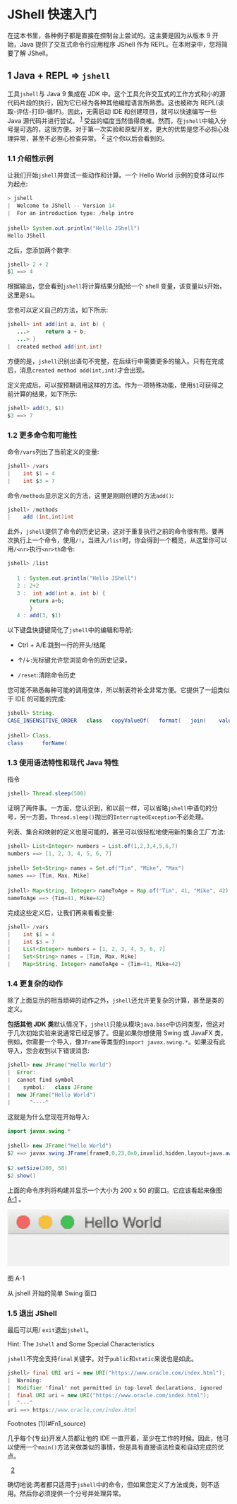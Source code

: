 # JShell 快速入门

在这本书里，各种例子都是直接在控制台上尝试的。这主要是因为从版本 9 开始，Java 提供了交互式命令行应用程序 JShell 作为 REPL。在本附录中，您将简要了解 JShell。

## 1 Java + REPL => `jshell`

工具`jshell`与 Java 9 集成在 JDK 中。这个工具允许交互式的工作方式和小的源代码片段的执行，因为它已经为各种其他编程语言所熟悉。这也被称为 REPL(读取-评估-打印-循环)。因此，无需启动 IDE 和创建项目，就可以快速编写一些 Java 源代码并进行尝试。 <sup>[1](#Fn1)</sup> 受益的幅度当然值得商榷。然而，在`jshell`中输入分号是可选的，这很方便。对于第一次实验和原型开发，更大的优势是您不必担心处理异常，甚至不必担心检查异常。 <sup>[2](#Fn2)</sup> 这个你以后会看到的。

### 1.1 介绍性示例

让我们开始`jshell`并尝试一些动作和计算。一个 Hello World 示例的变体可以作为起点:

```java
> jshell
|  Welcome to JShell -- Version 14
|  For an introduction type: /help intro

jshell> System.out.println("Hello JShell")
Hello JShell

```

之后，您添加两个数字:

```java
jshell> 2 + 2
$1 ==> 4

```

根据输出，您会看到`jshell`将计算结果分配给一个 shell 变量，该变量以`$`开始，这里是`$1`。

您也可以定义自己的方法，如下所示:

```java
jshell> int add(int a, int b) {
   ...>     return a + b;
   ...> }
|  created method add(int,int)

```

方便的是，`jshell`识别出语句不完整，在后续行中需要更多的输入。只有在完成后，消息`created method add(int,int)`才会出现。

定义完成后，可以按预期调用这样的方法。作为一项特殊功能，使用`$1`可获得之前计算的结果，如下所示:

```java
jshell> add(3, $1)
$3 ==> 7

```

### 1.2 更多命令和可能性

命令`/vars`列出了当前定义的变量:

```java
jshell> /vars
|    int $1 = 4
|    int $3 = 7

```

命令`/methods`显示定义的方法，这里是刚刚创建的方法`add()`:

```java
jshell> /methods
|    add (int,int)int

```

此外，`jshell`提供了命令的历史记录，这对于重复执行之前的命令很有用。要再次执行上一个命令，使用`/!`。当进入`/list`时，你会得到一个概览，从这里你可以用`/<nr>`执行`<nr>th`命令:

```java
jshell> /list

   1 : System.out.println("Hello JShell")
   2 : 2+2
   3 :  int add(int a, int b) {
       return a+b;
       }
   4 : add(3, $1)

```

以下键盘快捷键简化了`jshell`中的编辑和导航:

*   Ctrl + A/E:跳到一行的开头/结尾

*   ↑/↓:光标键允许您浏览命令的历史记录。

*   `/reset`:清除命令历史

您可能不熟悉每种可能的调用变体，所以制表符补全非常方便。它提供了一组类似于 IDE 的可能的完成:

```java
jshell> String.
CASE_INSENSITIVE_ORDER   class   copyValueOf(   format(   join(    valueOf(

jshell> Class.
class      forName(

```

### 1.3 使用语法特性和现代 Java 特性

指令

```java
jshell> Thread.sleep(500)

```

证明了两件事。一方面，您认识到，和以前一样，可以省略`jshell`中语句的分号，另一方面，`Thread.sleep()`抛出的`InterruptedException`不必处理。

列表、集合和映射的定义也是可能的，甚至可以很轻松地使用新的集合工厂方法:

```java
jshell> List<Integer> numbers = List.of(1,2,3,4,5,6,7)
numbers ==> [1, 2, 3, 4, 5, 6, 7]

jshell> Set<String> names = Set.of("Tim", "Mike", "Max")
names ==> [Tim, Max, Mike]

jshell> Map<String, Integer> nameToAge = Map.of("Tim", 41, "Mike", 42)
nameToAge ==> {Tim=41, Mike=42}

```

完成这些定义后，让我们再来看看变量:

```java
jshell> /vars
|    int $1 = 4
|    int $3 = 7
|    List<Integer> numbers = [1, 2, 3, 4, 5, 6, 7]
|    Set<String> names = [Tim, Max, Mike]
|    Map<String, Integer> nameToAge = {Tim=41, Mike=42}

```

### 1.4 更复杂的动作

除了上面显示的相当琐碎的动作之外，`jshell`还允许更复杂的计算，甚至是类的定义。

**包括其他 JDK 类**默认情况下，`jshell`只能从模块`java.base`中访问类型，但这对于几次初始实验来说通常已经足够了。但是如果你想使用 Swing 或 JavaFX 类，例如，你需要一个导入，像`JFrame`等类型的`import javax.swing.*`。如果没有此导入，您会收到以下错误消息:

```java
jshell> new JFrame("Hello World")
|  Error:
|  cannot find symbol
|    symbol:   class JFrame
|  new JFrame("Hello World")
|      ^----^

```

这就是为什么您现在开始导入:

```java
import javax.swing.*

jshell> new JFrame("Hello World")
$2 ==> javax.swing.JFrame[frame0,0,23,0x0,invalid,hidden,layout=java.awt.BorderLayout,title=Hello World,resizable,normal,defaultCloseOperation=HIDE_ON_CLOSE,rootPane=javax.swing.JRootPane[,0,0,0x0,invalid,layout=javax.swing.JRootPane$RootLayout,alignmentX=0.0,alignmentY=0.0,border=,flags=16777673,maximumSize=,minimumSize=,preferredSize=],rootPaneCheckingEnabled=true]

$2.setSize(200, 50)
$2.show()

```

上面的命令序列将构建并显示一个大小为 200 x 50 的窗口。它应该看起来像图 [A-1](#Fig1) 。

![img/519691_1_En_12_Fig1_HTML.jpg](img/519691_1_En_12_Fig1_HTML.jpg)

图 A-1

从 jshell 开始的简单 Swing 窗口

### 1.5 退出 JShell

最后可以用/ `exit`退出`jshell`。

Hint: The `Jshell` and Some Special Characteristics

`jshell`不完全支持`final`关键字。对于`public`和`static`来说也是如此。

```java
jshell> final URI uri = new URI("https://www.oracle.com/index.html");
|  Warning:
|  Modifier 'final' not permitted in top-level declarations, ignored
|  final URI uri = new URI("https://www.oracle.com/index.html");
|  ^---^
uri ==> https://www.oracle.com/index.html

```

<aside aria-label="Footnotes" class="FootnoteSection" epub:type="footnotes">Footnotes [1](#Fn1_source)

几乎每个(专业)开发人员都让他的 IDE 一直开着，至少在工作的时候。因此，他可以使用一个`main()`方法来做类似的事情，但是具有直接语法检查和自动完成的优点。

  [2](#Fn2_source)

确切地说:两者都只适用于`jshell`中的命令，但如果您定义了方法或类，则不适用。然后你必须提供一个分号并处理异常。

 </aside>